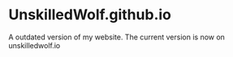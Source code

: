 # UnskilledWolf.github.io

A outdated version of my website.
The current version is now on unskilledwolf.io
